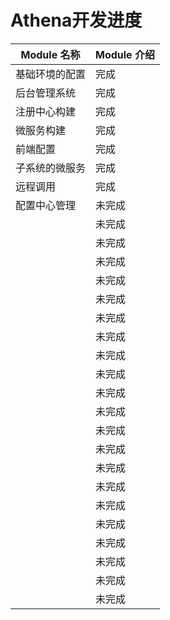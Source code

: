 # Athena开发进度

| Module 名称 | Module 介绍 |
|-----------|-------|
| 基础环境的配置   | 完成    |
| 后台管理系统    | 完成    |
| 注册中心构建    | 完成    |
| 微服务构建     | 完成    |
| 前端配置      | 完成    |
| 子系统的微服务   | 完成    |
| 远程调用      | 完成    |
| 配置中心管理    | 未完成   |
|           | 未完成   |
|           | 未完成   |
|           | 未完成   |
|           | 未完成   |
|           | 未完成   |
|           | 未完成   |
|           | 未完成   |
|           | 未完成   |=
|           | 未完成   |
|           | 未完成   |
|           | 未完成   |
|           | 未完成   |
|           | 未完成   |
|           | 未完成   |
|           | 未完成   |
|           | 未完成   |
|           | 未完成   |
|           | 未完成   |
|           | 未完成   |
|           | 未完成   |
|           | 未完成   |
